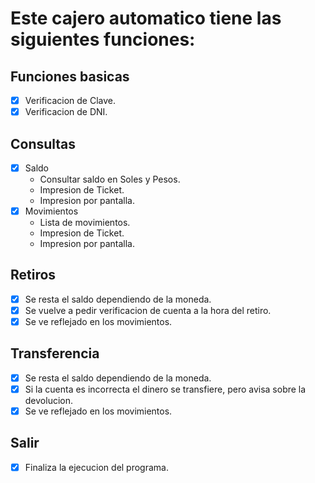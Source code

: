 # Este cajero automatico tiene las siguientes funciones:

## Funciones basicas
- [x] Verificacion de Clave.
- [x] Verificacion de DNI.

## Consultas
- [x] Saldo
  * Consultar saldo en Soles y Pesos.
  * Impresion de Ticket.
  * Impresion por pantalla.
- [x] Movimientos
  * Lista de movimientos.
  * Impresion de Ticket.
  * Impresion por pantalla.
## Retiros
- [x] Se resta el saldo dependiendo de la moneda.
- [x] Se vuelve a pedir verificacion de cuenta a la hora del retiro.
- [x] Se ve reflejado en los movimientos.

## Transferencia
- [x] Se resta el saldo dependiendo de la moneda.
- [x] Si la cuenta es incorrecta el dinero se transfiere, pero avisa sobre la devolucion.
- [x] Se ve reflejado en los movimientos.

## Salir
- [x] Finaliza la ejecucion del programa.
